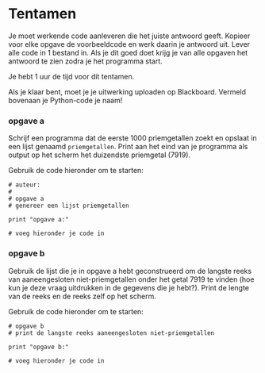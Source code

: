 # Tentamen

Je moet werkende code aanleveren die het juiste antwoord geeft. Kopieer voor elke opgave de voorbeeldcode en werk daarin je antwoord uit. Lever alle code in 1 bestand in. Als je dit goed doet krijg je van alle opgaven het antwoord te zien zodra je het programma start.

Je hebt 1 uur de tijd voor dit tentamen.

Als je klaar bent, moet je je uitwerking uploaden op Blackboard. Vermeld bovenaan je Python-code je naam!

### opgave a

Schrijf een programma dat de eerste 1000 priemgetallen zoekt en opslaat in een lijst genaamd `priemgetallen`. Print aan het eind van je programma als output op het scherm het duizendste priemgetal (7919).

Gebruik de code hieronder om te starten:

	# auteur: 
	#
	# opgave a
	# genereer een lijst priemgetallen
	
	print "opgave a:"
	
	# voeg hieronder je code in

### opgave b

Gebruik de lijst die je in opgave a hebt geconstrueerd om de langste reeks van aaneengesloten niet-priemgetallen onder het getal 7919 te vinden (hoe kun je deze vraag uitdrukken in de gegevens die je hebt?). Print de lengte van de reeks en de reeks zelf op het scherm.

Gebruik de code hieronder om te starten:

	# opgave b
	# print de langste reeks aaneengesloten niet-priemgetallen

	print "opgave b:"

	# voeg hieronder je code in 

